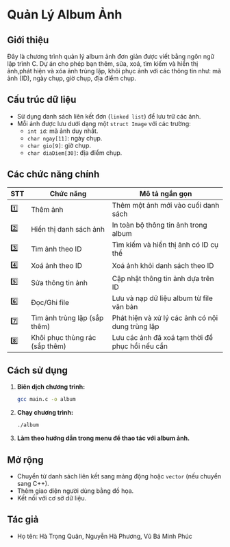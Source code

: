 
# Quản Lý Album Ảnh

## Giới thiệu

Đây là chương trình quản lý album ảnh đơn giản được viết bằng ngôn ngữ lập trình C. Dự án cho phép bạn thêm, sửa, xoá, tìm kiếm và hiển thị ảnh,phát hiện và xóa ảnh trùng lặp, khôi phục ảnh với các thông tin như: mã ảnh (ID), ngày chụp, giờ chụp, địa điểm chụp.

## Cấu trúc dữ liệu

- Sử dụng danh sách liên kết đơn (`linked list`) để lưu trữ các ảnh.
- Mỗi ảnh được lưu dưới dạng một `struct Image` với các trường:
  - `int id`: mã ảnh duy nhất.
  - `char ngay[11]`: ngày chụp.
  - `char gio[9]`: giờ chụp.
  - `char diaDiem[30]`: địa điểm chụp.

## Các chức năng chính

| STT | Chức năng                | Mô tả ngắn gọn                                  |
|-----|---------------------------|--------------------------------------------------|
| 1️⃣ | Thêm ảnh                  | Thêm một ảnh mới vào cuối danh sách              |
| 2️⃣ | Hiển thị danh sách ảnh   | In toàn bộ thông tin ảnh trong album             |
| 3️⃣ | Tìm ảnh theo ID          | Tìm kiếm và hiển thị ảnh có ID cụ thể            |
| 4️⃣ | Xoá ảnh theo ID          | Xoá ảnh khỏi danh sách theo ID                   |
| 5️⃣ | Sửa thông tin ảnh        | Cập nhật thông tin ảnh dựa trên ID               |
| 6️⃣ | Đọc/Ghi file             | Lưu và nạp dữ liệu album từ file văn bản         |
| 7️⃣ | Tìm ảnh trùng lặp (sắp thêm) | Phát hiện và xử lý các ảnh có nội dung trùng lặp |
| 8️⃣ | Khôi phục thùng rác (sắp thêm) | Lưu các ảnh đã xoá tạm thời để phục hồi nếu cần |

## Cách sử dụng

1. **Biên dịch chương trình:**
   ```bash
   gcc main.c -o album
   ```
2. **Chạy chương trình:**
   ```bash
   ./album
   ```
3. **Làm theo hướng dẫn trong menu để thao tác với album ảnh.**

## Mở rộng

- Chuyển từ danh sách liên kết sang mảng động hoặc `vector` (nếu chuyển sang C++).
- Thêm giao diện người dùng bằng đồ họa.
- Kết nối với cơ sở dữ liệu.

## Tác giả

- Họ tên: Hà Trọng Quân, Nguyễn Hà Phương, Vũ Bá Minh Phúc
